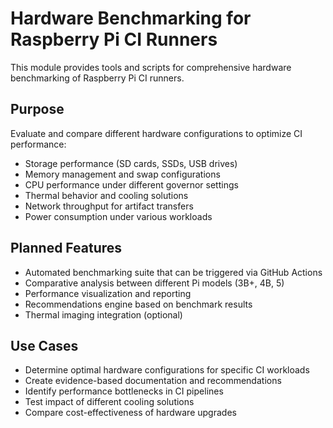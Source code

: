 # Hardware Benchmarking for Raspberry Pi CI Runners

This module provides tools and scripts for comprehensive hardware benchmarking of Raspberry Pi CI runners.

## Purpose

Evaluate and compare different hardware configurations to optimize CI performance:

- Storage performance (SD cards, SSDs, USB drives)
- Memory management and swap configurations
- CPU performance under different governor settings
- Thermal behavior and cooling solutions
- Network throughput for artifact transfers
- Power consumption under various workloads

## Planned Features

- Automated benchmarking suite that can be triggered via GitHub Actions
- Comparative analysis between different Pi models (3B+, 4B, 5)
- Performance visualization and reporting
- Recommendations engine based on benchmark results
- Thermal imaging integration (optional)

## Use Cases

- Determine optimal hardware configurations for specific CI workloads
- Create evidence-based documentation and recommendations
- Identify performance bottlenecks in CI pipelines
- Test impact of different cooling solutions
- Compare cost-effectiveness of hardware upgrades
